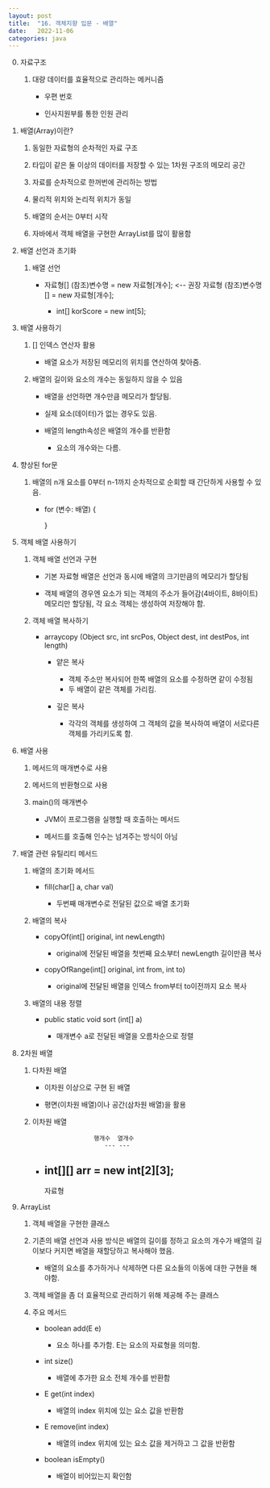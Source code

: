 ```yaml
---
layout: post
title:  "16. 객체지향 입문 - 배열"
date:   2022-11-06
categories: java
---
```

0. 자료구조 

    1) 대량 데이터를 효율적으로 관리하는 메커니즘

        - 우편 번호 

        - 인사지원부를 통한 인원 관리
        
1. 배열(Array)이란?

    1) 동일한 자료형의 순차적인 자료 구조

    2) 타입이 같은 둘 이상의 데이터를 저장할 수 있는 1차원 구조의 메모리 공간

    3) 자료를 순차적으로 한꺼번에 관리하는 방법

    4) 물리적 위치와 논리적 위치가 동일

    5) 배열의 순서는 0부터 시작

    6) 자바에서 객체 배열을 구현한 ArrayList를 많이 활용함

2. 배열 선언과 초기화

    1) 배열 선언


        - 자료형[] (참조)변수명 = new 자료형[개수];     <-- 권장
          자료형 (참조)변수명[] = new 자료형[개수];

            - int[] korScore = new int[5];


3. 배열 사용하기

    1) [] 인덱스 연산자 활용

        - 배열 요소가 저장된 메모리의 위치를 연산하여 찾아줌.

    2) 배열의 길이와 요소의 개수는 동일하지 않을 수 있음

        - 배열을 선언하면 개수만큼 메모리가 할당됨.

        - 실제 요소(데이터)가 없는 경우도 있음.

        - 배열의 length속성은 배열의 개수를 반환함

            - 요소의 개수와는 다름.
    
4. 향상된 for문


    1) 배열의 n개 요소를 0부터 n-1까지 순차적으로 순회할 때 간단하게 사용할 수 있음.
        - for (변수: 배열) {

          }


5. 객체 배열 사용하기

    1) 객체 배열 선언과 구현

        - 기본 자료형 배열은 선언과 동시에 배열의 크기만큼의 메모리가 할당됨

        - 객체 배열의 경우엔 요소가 되는 객체의 주소가 들어감(4바이트, 8바이트) 메모리만 할당됨,
          각 요소 객체는 생성하여 저장해야 함.

    2) 객체 배열 복사하기

        - arraycopy (Object src, int srcPos, Object dest, int destPos, int length)

            - 얕은 복사

                - 객체 주소만 복사되어 한쪽 배열의 요소를 수정하면 같이 수정됨
                - 두 배열이 같은 객체를 가리킴.

            - 깊은 복사

                - 각각의 객체를 생성하여 그 객체의 값을 복사하여
                  배열이 서로다른 객체를 가리키도록 함.

6. 배열 사용

    1) 메서드의 매개변수로 사용

    2) 메서드의 반환형으로 사용

    3) main()의 매개변수

        - JVM이 프로그램을 실행할 때 호출하는 메서드

        - 메서드를 호출해 인수는 넘겨주는 방식이 아님

7. 배열 관련 유틸리티 메서드

    1) 배열의 초기화 메서드

        - fill(char[] a, char val)

            - 두번째 매개변수로 전달된 값으로 배열 초기화

    2) 배열의 복사

        - copyOf(int[] original, int newLength)

            - original에 전달된 배열을 첫번째 요소부터 newLength 길이만큼 복사

        - copyOfRange(int[] original, int from, int to)

            - original에 전달된 배열을 인덱스 from부터 to이전까지 요소 복사

    3) 배열의 내용 정렬

        - public static void sort (int[] a)

            - 매개변수 a로 전달된 배열을 오름차순으로 정렬

8. 2차원 배열

    1) 다차원 배열

        - 이차원 이상으로 구현 된 배열

        - 평면(이차원 배열)이나 공간(삼차원 배열)을 활용

    2) 이차원 배열


                            행개수  열개수
                               --- ---                                  
        - int[][] arr = new int[2][3];
          ----
          자료형


9. ArrayList

    1) 객체 배열을 구현한 클래스

    2) 기존의 배열 선언과 사용 방식은 배열의 길이를 정하고 요소의 개수가 배열의 길이보다 커지면
       배열을 재할당하고 복사해야 했음.

       - 배열의 요소를 추가하거나 삭제하면 다른 요소들의 이동에 대한 구현을 해야함.

    3) 객체 배열을 좀 더 효율적으로 관리하기 위해 제공해 주는 클래스

    4) 주요 메서드


        - boolean add(E e)

            - 요소 하나를 추가함. E는 요소의 자료형을 의미함.

        - int size()

            - 배열에 추가한 요소 전체 개수를 반환함

        - E get(int index)

            - 배열의 index 위치에 있는 요소 값을 반환함

        - E remove(int index)

            - 배열의 index 위치에 있는 요소 값을 제거하고 그 값을 반환함

        - boolean isEmpty()
        
            - 배열이 비어있는지 확인함
